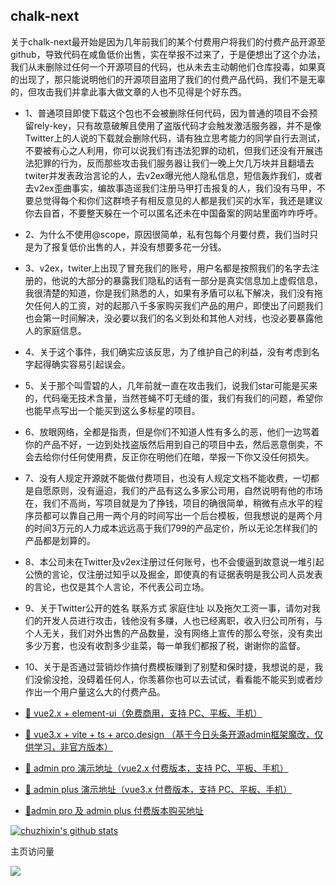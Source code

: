  ## chalk-next
 
 关于chalk-next最开始是因为几年前我们的某个付费用户将我们的付费产品开源至github，导致代码在咸鱼低价出售，实在举报不过来了，于是便想出了这个办法，我们从未删除过任何一个开源项目的代码，也从未去主动朝他们仓库投毒，如果真的出现了，那只能说明他们的开源项目盗用了我们的付费产品代码，我们不是无辜的，但攻击我们并拿此事大做文章的人也不见得是个好东西。

 - 1、普通项目即使下载这个包也不会被删除任何代码，因为普通的项目不会预留rely-key，只有故意破解且使用了盗版代码才会触发激活服务器，并不是像Twitter上的人说的下载就会删除代码，请有独立思考能力的同学自行去测试，不要被有心之人利用，你可以说我们有违法犯罪的动机，但我们还没有开展违法犯罪的行为，反而那些攻击我们服务器让我们一晚上欠几万块并且翻墙去twiter并发表政治言论的人，去v2ex曝光他人隐私信息，短信轰炸我们，或者去v2ex歪曲事实，编故事造谣我们注册马甲打击报复的人，我们没有马甲，不要总觉得每个和你们这群喷子有相反意见的人都是我们买的水军，我还是建议你去自首，不要整天躲在一个可以匿名还未在中国备案的网站里面咋咋呼呼。
 
 - 2、为什么不使用@scope，原因很简单，私有包每个月要付费，我们当时只是为了报复低价出售的人，并没有想要多花一分钱。
 
 - 3、v2ex，twiter上出现了冒充我们的账号，用户名都是按照我们的名字去注册的，他说的大部分的暴露我们隐私的话有一部分是真实信息加上虚假信息，我很清楚的知道，你是我们熟悉的人，如果有矛盾可以私下解决，我们没有拖欠任何人的工资，对的起那八千多家购买我们产品的用户，即使出了问题我们也会第一时间解决，没必要以我们的名义到处和其他人对线，也没必要暴露他人的家庭信息。
 
 - 4、关于这个事件，我们确实应该反思，为了维护自己的利益，没有考虑到名字起得确实容易引起误会。
 
 - 5、关于那个叫雪碧的人，几年前就一直在攻击我们，说我们star可能是买来的，代码毫无技术含量，当然苍蝇不叮无缝的蛋，我们有我们的问题，希望你也能早点写出一个能买到这么多标星的项目。
 
 - 6、放眼网络，全都是指责，但是你们不知道人性有多么的恶，他们一边骂着你的产品不好，一边到处找盗版然后用到自己的项目中去，然后恶意倒卖，不会去给你付任何使用费，反正你在明他们在暗，举报一下你又没任何损失。
 
 - 7、没有人规定开源就不能做付费项目，也没有人规定文档不能收费，一切都是自愿原则，没有逼迫，我们的产品有这么多家公司用，自然说明有他的市场在，我们不高尚，写项目就是为了挣钱，项目的确很简单，稍微有点水平的程序员都可以靠自己用一两个月的时间写出一个后台模板，但我想说的是两个月的时间3万元的人力成本远远高于我们799的产品定价，所以无论怎样我们的产品都是划算的。
 
 - 8、本公司未在Twitter及v2ex注册过任何账号，也不会傻逼到故意说一堆引起公愤的言论，仅注册过知乎以及掘金，即使真的有证据表明是我公司人员发表的言论，也仅是其个人言论，不代表公司立场。
 
 - 9、关于Twitter公开的姓名 联系方式 家庭住址 以及拖欠工资一事，请勿对我们的开发人员进行攻击，钱他没有多赚，人也已经离职，收入归公司所有，与个人无关，我们对外出售的产品数量，没有网络上宣传的那么夸张，没有卖出多少万套，也没有收割多少韭菜，每一单我们都报了税，谢谢你的监督。
 
 - 10、关于是否通过营销炒作搞付费模板赚到了别墅和保时捷，我想说的是，我们没偷没抢，没碍着任何人，你羡慕你也可以去试试，看看能不能买到或者炒作出一个用户量这么大的付费产品。
 
 
 - [🎉 vue2.x + element-ui（免费商用，支持 PC、平板、手机）](https://vue-admin-beautiful.com/vue-admin-beautiful-element/?hmsr=github&hmpl=&hmcu=&hmkw=&hmci=)

- [🎉 vue3.x + vite + ts + arco.design （基于今日头条开源admin框架魔改，仅供学习，非官方版本）](https://vue-admin-beautiful.com/vue-admin-arco/?hmsr=github&hmpl=&hmcu=&hmkw=&hmci=)

- [🚀 admin pro 演示地址（vue2.x 付费版本，支持 PC、平板、手机）](https://vue-admin-beautiful.com/admin-pro/?hmsr=github&hmpl=&hmcu=&hmkw=&hmci=)

- [🚀 admin plus 演示地址（vue3.x 付费版本，支持 PC、平板、手机）](https://vue-admin-beautiful.com/admin-plus/?hmsr=github&hmpl=&hmcu=&hmkw=&hmci=)

- [📌admin pro 及 admin plus 付费版本购买地址](https://vue-admin-beautiful.com/authorization/)

[![chuzhixin's github stats](https://github-readme-stats.vercel.app/api?username=chuzhixin&theme=default&show_icons=true&bg_color=30,11998e,44b984&title_color=fff&text_color=fff&icon_color=ffffff&include_all_commits=true)](https://github.com/chuzhixin/vue-admin-better)

主页访问量<br>

![](https://profile-counter.glitch.me/chuzhixin/count.svg)
